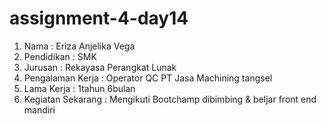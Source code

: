 # assignment-4-day14
1. Nama : Eriza Anjelika Vega
2. Pendidikan : SMK
3. Jurusan : Rekayasa Perangkat Lunak
4. Pengalaman Kerja : Operator QC PT Jasa Machining tangsel
5. Lama Kerja : 1tahun 6bulan
6. Kegiatan Sekarang : Mengikuti Bootchamp dibimbing & beljar front end mandiri
